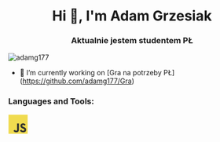 <h1 align="center">Hi 👋, I'm Adam Grzesiak</h1>
<h3 align="center">Aktualnie jestem studentem PŁ</h3>

<p align="left"> <img src="https://komarev.com/ghpvc/?username=adamg177&label=Profile%20views&color=0e75b6&style=flat" alt="adamg177" /> </p>

- 🔭 I’m currently working on [Gra na potrzeby PŁ]  (https://github.com/adamg177/Gra)


<h3 align="left">Languages and Tools:</h3>
 <a href="https://developer.mozilla.org/en-US/docs/Web/JavaScript" target="_blank" rel="noreferrer"> <img src="https://raw.githubusercontent.com/devicons/devicon/master/icons/javascript/javascript-original.svg" alt="javascript" width="40" height="40"/> </a>
